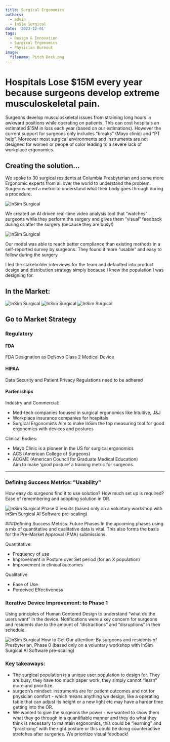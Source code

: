 ```yaml
---
title: Surgical Ergonomics
authors:
  - admin
  - InSIm Surgical
date: '2023-12-01'
tags:
  - Design & Innovation
  - Surgical Ergonomics
  - Physician Burnout
image:
  filename: Pitch Deck.png
---
```


# Hospitals Lose $15M every year because surgeons develop extreme musculoskeletal pain. 
Surgeons develop musculoskeletal issues from straining long hours in awkward positions while operating on patients. This can cost hospitals an estimated $15M in loss each year (based on our estimations). 
However the current support for surgeons only includes “breaks” (Mayo clinic) and “PT help”. Moreover most surgical environments and instruments are not designed for women or peope of color leading to a severe lack of workplace ergonomics. 

## Creating the solution...

We spoke to 30 surgical residents at Columbia Presbyterian and some more Ergonomic experts from all over the world to understand the problem. Surgeons need a metric to understand what their body goes through during a procedure. 

![InSim Surgical](IS-unmet-need.png) 

We created an AI driven real-time video analysis tool that “watches” surgeons while they perform the surgery and gives them “visual” feedback during or after the surgery (because they are busy!) 

![InSim Surgical](is-solution.png) 

Our model was able to reach better compliance than existing methods in a self-reported survey by surgeons. They found it more “usable” and easy to follow during the surgery

I led the stakeholder interviews for the team and defaulted into product design and distribution strategy simply because I knew the population I was designing for. 

## In the Market: 
![InSim Surgical](is-market.png)
![InSim Surgical](comp.png)
![InSim Surgical](value-prop.png)



## Go to Market Strategy 

### Regulatory 

#### FDA 
FDA Designation as DeNovo Class 2 Medical Device

#### HIPAA 
Data Security and Patient Privacy Regulations need to be adhered 

#### Partenrships

Industry and Commercial: 
- Med-tech companies  focused in surgical ergonomics like Intuitive, J&J
- Workplace insurance companies for hospitals 
- Surgical Ergonomists 
Aim to make InSim the top measuring tool for good ergonomics with devices and postures

Clinical Bodies: 
- Mayo Clinic is a pioneer in the US for surgical ergonomics 
- ACS (American College of Surgeons) 
- ACGME (American Council for Graduate Medical Education)  
Aim to make ‘good posture’ a training metric for surgeons.

--- 

### Defining Success Metrics: "Usability"

How easy do surgeons find it to use solution? How much set up is required? Ease of remembering and adopting solution in OR.  

![InSim Surgical](is-bar1.png)
Phase 0 results (based only on a voluntary workshop with InSim Surgical AI Software pre-scaling)

###Defining Success Metrics: Future Phases
In the upcoming phases using a mix of quantitative and qualitative data is vital. This also forms the basis for the Pre-Market Approval (PMA) submissions. 

Quantitative:
- Frequency of use
- Improvement in Posture over Set period (for an X population) 
- Improvement in clinical outcomes

Qualitative:
- Ease of Use
- Perceived Effectiveness


### Iterative Device Improvement: to Phase 1

Using principles of Human Centered Design to understand “what do the users want” in the device. 
Notifications were a key concern for surgeons and residents  due to the amount of “distractions” and “disruptions” in their schedule.

![InSim Surgical](is-bar2.png)
How to Get Our attention: By surgeons and residents of Presbyterian, Phase 0
(based only on a voluntary workshop with InSim Surgical AI Software pre-scaling)





### Key takeaways: 

- The surgical population is a unique user population to design for. They are busy, they have too much paper work, they simply cannot “learn” more and prioritize.
- surgeon’s mindset: instruments are for patient outcomes and not for physician comfort - which means anything we design, like a operating table that can adjust its height or a new light etc may have a harder time getting into the OR.
- We wanted to give the surgeons the power - we wanted to show them what they go through in a quantifiable manner and they do what they think is necessary to maintain ergonomics, this could be “learning” and “practicing” with the right posture or this could be doing counteractive stretches after surgeries. We prioritize visual feedback!
